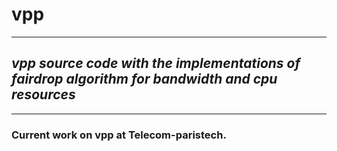 # vpp
---
## *vpp source code with the implementations of fairdrop algorithm for bandwidth and cpu resources*
---
### Current work on vpp at Telecom-paristech.
